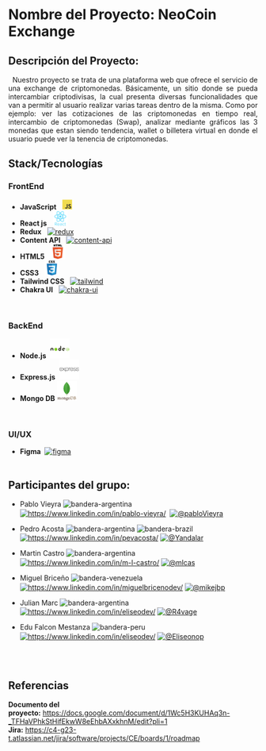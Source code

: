 # Nombre del Proyecto: **NeoCoin Exchange**

## **Descripción del Proyecto:**
<p align="justify">&nbsp;&nbsp;Nuestro proyecto se trata de una plataforma web que ofrece el servicio de una exchange de criptomonedas. Básicamente, un sitio donde se pueda intercambiar criptodivisas, la cual presenta diversas funcionalidades que van a permitir al usuario realizar varias tareas dentro de la misma. Como por ejemplo: ver las cotizaciones de las criptomonedas en tiempo real, intercambio de criptomonedas (Swap), analizar mediante gráficos las 3 monedas que estan siendo tendencia, wallet o billetera virtual en donde el usuario puede ver la tenencia de criptomonedas.</p>

## **Stack/Tecnologías**

### **FrontEnd**
* **JavaScript** &nbsp; <a href="https://developer.mozilla.org/en-US/docs/Web/JavaScript" rel="nofollow"> <img src="https://raw.githubusercontent.com/devicons/devicon/master/icons/javascript/javascript-original.svg" alt="javascript" width="20" height="20" style="max-width: 100%;"> </a>
* **React js** &nbsp; <a href="https://reactjs.org/" rel="nofollow"> <img src="https://raw.githubusercontent.com/devicons/devicon/master/icons/react/react-original-wordmark.svg" alt="reactjs" width="30" height="30" style="max-width: 100%;"> </a>
* **Redux** &nbsp; <a href="https://es.redux.js.org/" rel="nofollow"> <img src="https://raw.githubusercontent.com/reduxjs/redux/7f1ada88f585e7ac549189a58ffe4e7244cb4e32/logo/logo.svg" alt="redux" width="30" height="30" style="max-width: 100%;"> </a>
* **Content API** &nbsp; <a href="https://developers.google.com/shopping-content/guides/quickstart" rel="nofollow"> <img src="https://www.svgrepo.com/show/10073/api-page.svg" alt="content-api" width="30" height="30" style="max-width: 100%;"> </a>
* **HTML5** &nbsp; <a href="https://www.w3.org/html/" rel="nofollow"> <img src="https://raw.githubusercontent.com/devicons/devicon/master/icons/html5/html5-original-wordmark.svg" alt="html5" width="30" height="30" style="max-width: 100%;"> </a>
* **CSS3** &nbsp; <a href="https://www.w3schools.com/css/" rel="nofollow"> <img src="https://raw.githubusercontent.com/devicons/devicon/master/icons/css3/css3-original-wordmark.svg" alt="css3" width="30" height="30" style="max-width: 100%;"> </a>
* **Tailwind CSS** &nbsp; <a href="https://tailwindcss.com/" rel="nofollow"> <img src="https://camo.githubusercontent.com/5734d0669fe22ce04a1cb989a156cd32c379875f6bca56d5210c9432824856d9/68747470733a2f2f7777772e766563746f726c6f676f2e7a6f6e652f6c6f676f732f7461696c77696e646373732f7461696c77696e646373732d69636f6e2e737667" alt="tailwind" width="30" height="30" data-canonical-src="https://www.vectorlogo.zone/logos/tailwindcss/tailwindcss-icon.svg" style="max-width: 100%;"> </a>
* **Chakra UI** &nbsp; <a href="https://chakra-ui.com/" rel="nofollow"> <img src="https://bestofjs.org/logos/chakra-ui.dark.svg" alt="chakra-ui" width="20" height="20" style="max-width: 100%;"> </a>
<br>

### **BackEnd**
* **Node.js**&nbsp; <a href="https://nodejs.org" rel="nofollow"> <img src="https://raw.githubusercontent.com/devicons/devicon/master/icons/nodejs/nodejs-original-wordmark.svg" alt="nodejs" width="40" height="40" style="max-width: 100%;"> </a>
* **Express.js**&nbsp;  <a href="https://expressjs.com" rel="nofollow"> <img src="https://raw.githubusercontent.com/devicons/devicon/master/icons/express/express-original-wordmark.svg" alt="express" width="40" height="40" style="max-width: 100%;"> </a>
* **Mongo DB**  <a href="https://www.mongodb.com/" rel="nofollow"> <img src="https://raw.githubusercontent.com/devicons/devicon/master/icons/mongodb/mongodb-original-wordmark.svg" alt="mongodb" width="40" height="40" style="max-width: 100%;"> </a>
<br>

### **UI/UX**
* **Figma**&nbsp; <a href="https://www.figma.com/" rel="nofollow"> <img src="https://camo.githubusercontent.com/ed93c2b000a76ceaad1503e7eb9356591b885227e82a36a005b9d3498b303ba5/68747470733a2f2f7777772e766563746f726c6f676f2e7a6f6e652f6c6f676f732f6669676d612f6669676d612d69636f6e2e737667" alt="figma" width="20" height="20" data-canonical-src="https://www.vectorlogo.zone/logos/figma/figma-icon.svg" style="max-width: 100%;"> </a>
<br><br>


## **Participantes del grupo:**
* Pablo Vieyra <img alt='bandera-argentina' src='https://upload.wikimedia.org/wikipedia/commons/thumb/1/1a/Flag_of_Argentina.svg/800px-Flag_of_Argentina.svg.png?20120912082242' width="15" height="10" style="max-width: 100%;" /> <br>
<a href="https://www.linkedin.com/in/pablo-vieyra/" rel="nofollow"><img align="center" src="https://raw.githubusercontent.com/rahuldkjain/github-profile-readme-generator/master/src/images/icons/Social/linked-in-alt.svg" alt="https://www.linkedin.com/in/pablo-vieyra/" height="20" width="20" style="max-width: 100%;"></a>
&nbsp;<a href="https://github.com/pabloVieyra" rel="nofollow"><img align="center" src="https://animejs.com/documentation/assets/img/icons/icon-github.svg" alt="@pabloVieyra" height="30" width="30" style="max-width: 100%;"></a>

* Pedro Acosta <img alt='bandera-argentina' src='https://upload.wikimedia.org/wikipedia/commons/thumb/1/1a/Flag_of_Argentina.svg/800px-Flag_of_Argentina.svg.png?20120912082242' width="15" height="10" style="max-width: 100%;" /> <img alt='bandera-brazil' src='https://upload.wikimedia.org/wikipedia/commons/0/05/Flag_of_Brazil.svg' width="15" height="10" style="max-width: 100%;" /> <br>
<a href="https://www.linkedin.com/in/pevacosta/" rel="nofollow"><img align="center" src="https://raw.githubusercontent.com/rahuldkjain/github-profile-readme-generator/master/src/images/icons/Social/linked-in-alt.svg" alt="https://www.linkedin.com/in/pevacosta/" height="20" width="20" style="max-width: 100%;"></a>&nbsp;<a href="https://github.com/Yandalar" rel="nofollow"><img align="center" src="https://animejs.com/documentation/assets/img/icons/icon-github.svg" alt="@Yandalar" height="30" width="30" style="max-width: 100%;"></a>

* Martin Castro <img alt='bandera-argentina' src='https://upload.wikimedia.org/wikipedia/commons/thumb/1/1a/Flag_of_Argentina.svg/800px-Flag_of_Argentina.svg.png?20120912082242' width="15" height="10" style="max-width: 100%;" /> <br>
<a href="https://www.linkedin.com/in/m-l-castro/" rel="nofollow"><img align="center" src="https://raw.githubusercontent.com/rahuldkjain/github-profile-readme-generator/master/src/images/icons/Social/linked-in-alt.svg" alt="https://www.linkedin.com/in/m-l-castro/" height="20" width="20" style="max-width: 100%;"></a>&nbsp;<a href="https://github.com/mlcas" rel="nofollow"><img align="center" src="https://animejs.com/documentation/assets/img/icons/icon-github.svg" alt="@mlcas" height="30" width="30" style="max-width: 100%;"></a>

* Miguel Briceño <img alt='bandera-venezuela' src='https://upload.wikimedia.org/wikipedia/commons/0/06/Flag_of_Venezuela.svg' width="15" height="10" style="max-width: 100%;" /> <br>
<a href="https://www.linkedin.com/in/miguelbricenodev/" rel="nofollow"><img align="center" src="https://raw.githubusercontent.com/rahuldkjain/github-profile-readme-generator/master/src/images/icons/Social/linked-in-alt.svg" alt="https://www.linkedin.com/in/miguelbricenodev/" height="20" width="20" style="max-width: 100%;"></a>&nbsp;<a href="https://github.com/mikejbp" rel="nofollow"><img align="center" src="https://animejs.com/documentation/assets/img/icons/icon-github.svg" alt="@mikejbp" height="30" width="30" style="max-width: 100%;"></a>

* Julian Marc <img alt='bandera-argentina' src='https://upload.wikimedia.org/wikipedia/commons/thumb/1/1a/Flag_of_Argentina.svg/800px-Flag_of_Argentina.svg.png?20120912082242' width="15" height="10" style="max-width: 100%;" /> <br>
<a href="https://www.linkedin.com/in/julianmarc/" rel="nofollow"><img align="center" src="https://raw.githubusercontent.com/rahuldkjain/github-profile-readme-generator/master/src/images/icons/Social/linked-in-alt.svg" alt="https://www.linkedin.com/in/eliseodev/" height="20" width="20" style="max-width: 100%;"></a>&nbsp;<a href="https://github.com/R4vage" rel="nofollow"><img align="center" src="https://animejs.com/documentation/assets/img/icons/icon-github.svg" alt="@R4vage" height="30" width="30" style="max-width: 100%;"></a>

* Edu Falcon Mestanza <img alt='bandera-peru' src='https://upload.wikimedia.org/wikipedia/commons/c/cf/Flag_of_Peru.svg' width="15" height="10" style="max-width: 100%;" /> <br>
<a href="https://linkedin.com/in/https://www.linkedin.com/in/eliseodev/" rel="nofollow"><img align="center" src="https://raw.githubusercontent.com/rahuldkjain/github-profile-readme-generator/master/src/images/icons/Social/linked-in-alt.svg" alt="https://www.linkedin.com/in/eliseodev/" height="20" width="20" style="max-width: 100%;"></a>&nbsp;<a href="https://github.com/Eliseonop" rel="nofollow"><img align="center" src="https://animejs.com/documentation/assets/img/icons/icon-github.svg" alt="@Eliseonop" height="30" width="30" style="max-width: 100%;"></a>
<br>
<br>


## **Referencias**<br>

**Documento del proyecto:**&nbsp;https://docs.google.com/document/d/1Wc5H3KUHAq3n-_TFHaVPhkStHifEkwW8eEhbAXxkhnM/edit?pli=1 <br>
**Jira:**&nbsp;https://c4-g23-t.atlassian.net/jira/software/projects/CE/boards/1/roadmap <br>
